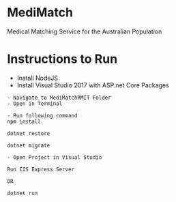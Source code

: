 # MediMatch
Medical Matching Service for the Australian Population

# Instructions to Run

- Install NodeJS
- Install Visual Studio 2017 with ASP.net Core Packages

```
- Navigate to MediMatchRMIT Folder
- Open in Terminal

- Run following command
npm install

dotnet restore

dotnet migrate

- Open Project in Visual Studio

Run IIS Express Server

OR

dotnet run

```



